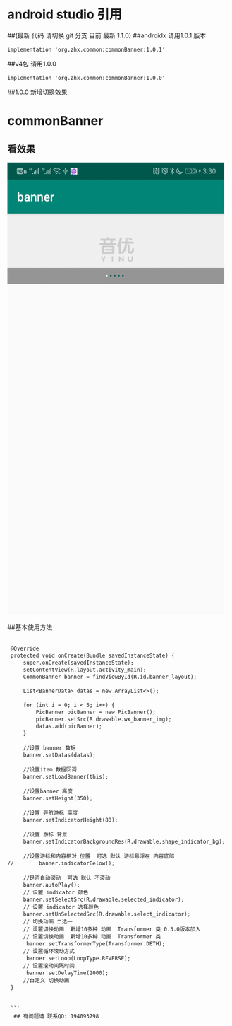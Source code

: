 # android  studio 引用 
##(最新 代码 请切换 git 分支 目前 最新 1.1.0)
##androidx 请用1.0.1 版本
```
implementation 'org.zhx.common:commonBanner:1.0.1'
``` 
 ##v4包 请用1.0.0
```
implementation 'org.zhx.common:commonBanner:1.0.0'
```
##1.0.0 新增切换效果
# commonBanner
## 看效果
![效果图]( http://github.com/zhoulinxue/commonBanner/blob/master/screenshots/1577691131174.gif )

##基本使用方法

   ```
   
    @Override
    protected void onCreate(Bundle savedInstanceState) {
        super.onCreate(savedInstanceState);
        setContentView(R.layout.activity_main);
        CommonBanner banner = findViewById(R.id.banner_layout);

        List<BannerData> datas = new ArrayList<>();

        for (int i = 0; i < 5; i++) {
            PicBanner picBanner = new PicBanner();
            picBanner.setSrc(R.drawable.wx_banner_img);
            datas.add(picBanner);
        }

        //设置 banner 数据
        banner.setDatas(datas);

        //设置item 数据回调
        banner.setLoadBanner(this);

        //设置banner 高度
        banner.setHeight(350);

        //设置 导航游标 高度
        banner.setIndicatorHeight(80);

        //设置 游标 背景
        banner.setIndicatorBackgroundRes(R.drawable.shape_indicator_bg);

        //设置游标和内容相对 位置  可选 默认 游标悬浮在 内容底部
//        banner.indicatorBelow();

        //是否自动滚动  可选 默认 不滚动
        banner.autoPlay();
        // 设置 indicator 颜色
        banner.setSelectSrc(R.drawable.selected_indicator);
        // 设置 indicator 选择颜色
        banner.setUnSelectedSrc(R.drawable.select_indicator);
        // 切换动画 二选一 
        // 设置切换动画  新增10多种 动画  Transformer 类 0.3.0版本加入
        // 设置切换动画  新增10多种 动画  Transformer 类
         banner.setTransformerType(Transformer.DETH);
        // 设置循环滚动方式
         banner.setLoop(LoopType.REVERSE);
        // 设置滚动间隔时间
         banner.setDelayTime(2000);
        //自定义 切换动画
    }
    
   
    ``` 
     ## 有问题请 联系QQ: 194093798

